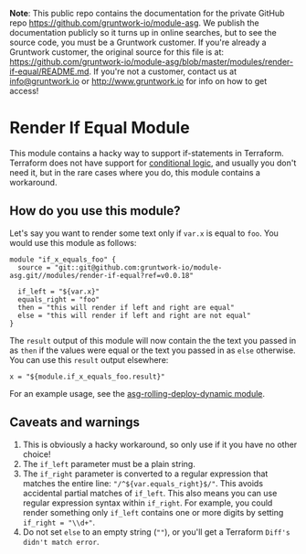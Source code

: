 **Note**: This public repo contains the documentation for the private GitHub repo <https://github.com/gruntwork-io/module-asg>.
We publish the documentation publicly so it turns up in online searches, but to see the source code, you must be a Gruntwork customer.
If you're already a Gruntwork customer, the original source for this file is at: <https://github.com/gruntwork-io/module-asg/blob/master/modules/render-if-equal/README.md>.
If you're not a customer, contact us at <info@gruntwork.io> or <http://www.gruntwork.io> for info on how to get access!

# Render If Equal Module

This module contains a hacky way to support if-statements in Terraform. Terraform does not have support for
[conditional logic](https://github.com/hashicorp/terraform/issues/1604), and usually you don't need it, but in the
rare cases where you do, this module contains a workaround.

## How do you use this module?

Let's say you want to render some text only if `var.x` is equal to `foo`. You would use this module as follows:

```hcl
module "if_x_equals_foo" {
  source = "git::git@github.com:gruntwork-io/module-asg.git//modules/render-if-equal?ref=v0.0.18"

  if_left = "${var.x}"
  equals_right = "foo"
  then = "this will render if left and right are equal"
  else = "this will render if left and right are not equal"
}
```

The `result` output of this module will now contain the the text you passed in as `then` if the values were equal or
the text you passed in as `else` otherwise. You can use this `result` output elsewhere:

```hcl
x = "${module.if_x_equals_foo.result}"
```

For an example usage, see the [asg-rolling-deploy-dynamic module](/modules/asg-rolling-deploy-dynamic).

## Caveats and warnings

1. This is obviously a hacky workaround, so only use if it you have no other choice!
2. The `if_left` parameter must be a plain string.
3. The `if_right` parameter is converted to a regular expression that matches the entire line:
   `"/^${var.equals_right}$/"`. This avoids accidental partial matches of `if_left`. This also means you can use regular
   expression syntax within `if_right`. For example, you could render something only `if_left` contains one or more
   digits by setting `if_right = "\\d+"`.
4. Do not set `else` to an empty string (`""`), or you'll get a Terraform `Diff's didn't match error`.